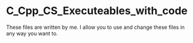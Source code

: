 # C_Cpp_CS_Executeables_with_code
These files are written by me.
I allow you to use and change these files in any way you want to.
